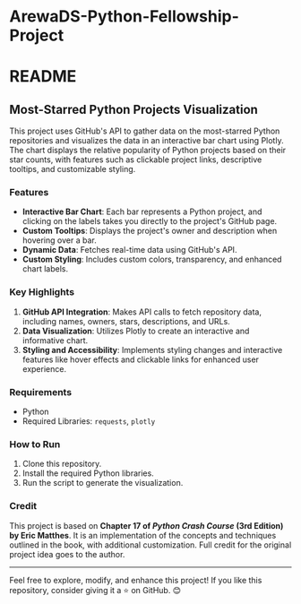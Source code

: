 # ArewaDS-Python-Fellowship-Project
# README

## Most-Starred Python Projects Visualization

This project uses GitHub's API to gather data on the most-starred Python repositories and visualizes the data in an interactive bar chart using Plotly. The chart displays the relative popularity of Python projects based on their star counts, with features such as clickable project links, descriptive tooltips, and customizable styling.

### Features
- **Interactive Bar Chart**: Each bar represents a Python project, and clicking on the labels takes you directly to the project's GitHub page.
- **Custom Tooltips**: Displays the project's owner and description when hovering over a bar.
- **Dynamic Data**: Fetches real-time data using GitHub's API.
- **Custom Styling**: Includes custom colors, transparency, and enhanced chart labels.

### Key Highlights
1. **GitHub API Integration**: Makes API calls to fetch repository data, including names, owners, stars, descriptions, and URLs.
2. **Data Visualization**: Utilizes Plotly to create an interactive and informative chart.
3. **Styling and Accessibility**: Implements styling changes and interactive features like hover effects and clickable links for enhanced user experience.

### Requirements
- Python
- Required Libraries: `requests`, `plotly`

### How to Run
1. Clone this repository.
2. Install the required Python libraries.
3. Run the script to generate the visualization.

### Credit
This project is based on **Chapter 17 of *Python Crash Course* (3rd Edition) by Eric Matthes**. It is an implementation of the concepts and techniques outlined in the book, with additional customization. Full credit for the original project idea goes to the author.  

---

Feel free to explore, modify, and enhance this project! If you like this repository, consider giving it a ⭐ on GitHub. 😊
